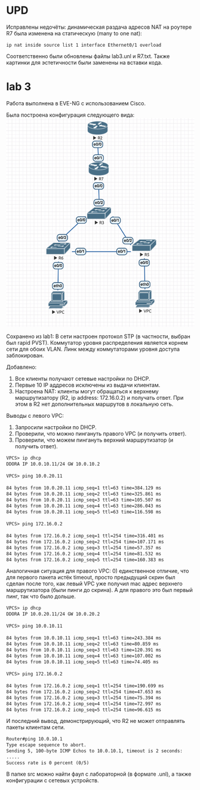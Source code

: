# UPD
Исправлены недочёты: динамическая раздача адресов NAT на роутере R7 была изменена на статическую (many to one nat):
```
ip nat inside source list 1 interface Ethernet0/1 overload
```
Соответственно были обновлены файлы lab3.unl и R7.txt. Также картинки для эстетичности были заменены на вставки кода.

# lab 3
Работа выполнена в EVE-NG с использованием Cisco.

Была построена конфигурация следующего вида:
![pic1](images/pic1.png)

Сохранено из lab1:
В сети настроен протокол STP (в частности, выбран был rapid PVST). Коммутатор уровня распределения является корнем сети для обоих VLAN. Линк между коммутаторами уровня доступа заблокирован.

Добавлено:
 1) Все клиенты получают сетевые настройки по DHCP.
 2) Первые 10 IP аддресов исключены из выдачи клиентам.
 3) Настроена NAT: клиенты могут обращаться к верхнему маршрутизатору (R2, ip address: 172.16.0.2) и получать ответ. При этом в R2 нет дополнительных маршрутов в локальную сеть.

Выводы с левого VPC:
  1) Запросили настройки по DHCP.
  2) Проверили, что можно пингануть правого VPC (и получить ответ).
  3) Проверили, что можем пингануть верхний маршрутизатор (и получить ответ).
```
VPCS> ip dhcp
DDORA IP 10.0.10.11/24 GW 10.0.10.2

VPCS> ping 10.0.20.11

84 bytes from 10.0.20.11 icmp_seq=1 ttl=63 time=384.129 ms
84 bytes from 10.0.20.11 icmp_seq=2 ttl=63 time=325.861 ms
84 bytes from 10.0.20.11 icmp_seq=3 ttl=63 time=105.507 ms
84 bytes from 10.0.20.11 icmp_seq=4 ttl=63 time=286.043 ms
84 bytes from 10.0.20.11 icmp_seq=5 ttl=63 time=116.598 ms

VPCS> ping 172.16.0.2

84 bytes from 172.16.0.2 icmp_seq=1 ttl=254 time=316.401 ms
84 bytes from 172.16.0.2 icmp_seq=2 ttl=254 time=107.171 ms
84 bytes from 172.16.0.2 icmp_seq=3 ttl=254 time=57.357 ms
84 bytes from 172.16.0.2 icmp_seq=4 ttl=254 time=81.532 ms
84 bytes from 172.16.0.2 icmp_seq=5 ttl=254 time=160.383 ms
```

Аналогичная ситуация для правого VPC:
  0) единственное отличие, что для первого пакета истёк timeout, просто предыдущий скрин был сделан после того, как левый VPC уже получил mac адрес верхнего маршрутизатора (были пинги до скрина). А для правого это был первый пинг, так что было дольше.
```
VPCS> ip dhcp
DDORA IP 10.0.20.11/24 GW 10.0.20.2

VPCS> ping 10.0.10.11

84 bytes from 10.0.10.11 icmp_seq=1 ttl=63 time=243.384 ms
84 bytes from 10.0.10.11 icmp_seq=2 ttl=63 time=80.859 ms
84 bytes from 10.0.10.11 icmp_seq=3 ttl=63 time=120.391 ms
84 bytes from 10.0.10.11 icmp_seq=4 ttl=63 time=107.002 ms
84 bytes from 10.0.10.11 icmp_seq=5 ttl=63 time=74.405 ms

VPCS> ping 172.16.0.2

84 bytes from 172.16.0.2 icmp_seq=1 ttl=254 time=190.699 ms
84 bytes from 172.16.0.2 icmp_seq=2 ttl=254 time=47.653 ms
84 bytes from 172.16.0.2 icmp_seq=3 ttl=254 time=75.394 ms
84 bytes from 172.16.0.2 icmp_seq=4 ttl=254 time=72.997 ms
84 bytes from 172.16.0.2 icmp_seq=5 ttl=254 time=96.615 ms
```

И последний вывод, демонстрирующий, что R2 не может отправлять пакеты клиентам сети.
```
Router#ping 10.0.10.1       
Type escape sequence to abort.
Sending 5, 100-byte ICMP Echos to 10.0.10.1, timeout is 2 seconds:
.....
Success rate is 0 percent (0/5)
```

В папке src можно найти фаул с лабораторной (в формате .unl), а также конфигурации с сетевых устройств.
